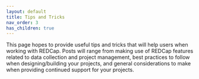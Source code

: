 ```yaml
---
layout: default
title: Tips and Tricks
nav_order: 3
has_children: true
---
```


This page hopes to provide useful tips and tricks that will help users when working with REDCap. Posts will range from making use of REDCap features related to data collection and project management, best practices to follow when designing/building your projects, and general considerations to make when providing continued support for your projects.
